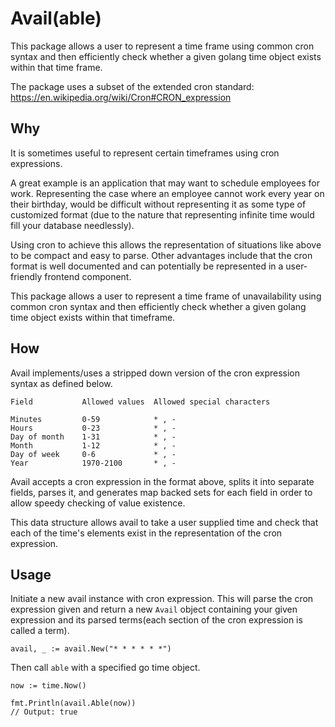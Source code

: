 # Avail(able)

This package allows a user to represent a time frame using common cron syntax and
then efficiently check whether a given golang time object exists within that time frame.

The package uses a subset of the extended cron standard:
https://en.wikipedia.org/wiki/Cron#CRON_expression

## Why

It is sometimes useful to represent certain timeframes using cron expressions.

A great example is an application that may want to schedule employees for work. Representing the
case where an employee cannot work every year on their birthday, would be difficult without
representing it as some type of customized format (due to the nature that representing infinite
time would fill your database needlessly).

Using cron to achieve this allows the representation of situations like above to be compact and easy
to parse. Other advantages include that the cron format is well documented and can potentially
be represented in a user-friendly frontend component.

This package allows a user to represent a time frame of unavailability using common cron syntax and
then efficiently check whether a given golang time object exists within that timeframe.

## How

Avail implements/uses a stripped down version of the cron expression syntax as defined below.

    Field           Allowed values  Allowed special characters

    Minutes         0-59            * , -
    Hours           0-23            * , -
    Day of month    1-31            * , -
    Month           1-12            * , -
    Day of week     0-6             * , -
    Year            1970-2100       * , -

Avail accepts a cron expression in the format above, splits it into separate fields, parses it,
and generates map backed sets for each field in order to allow speedy checking of value existence.

This data structure allows avail to take a user supplied time and check that each of the time's
elements exist in the representation of the cron expression.

## Usage

Initiate a new avail instance with cron expression. This will parse the cron expression given and
return a new `Avail` object containing your given expression and its parsed terms(each section
of the cron expression is called a term).

    avail, _ := avail.New("* * * * * *")

Then call `able` with a specified go time object.

    now := time.Now()

    fmt.Println(avail.Able(now))
    // Output: true

